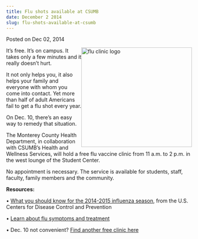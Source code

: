 ```yaml
---
title: Flu shots available at CSUMB
date: December 2 2014
slug: flu-shots-available-at-csumb
---
```





<span class="date">Posted on Dec 02, 2014    </span>
<p><img alt="flu clinic logo" src="http://news.csumb.edu/sites/default/files/65/attachments/news/images/flu_clinic_for_web.jpg" style="width:300px; height:270px; float:right">It&#x2019;s free. It&#x2019;s on
campus. It takes only a few minutes and it really doesn&#x2019;t hurt.</img></p>
<p>It not only helps you, it also helps your family and everyone
with whom you come into contact. Yet more than half of adult
Americans fail to get a flu shot every year.</p>
<p>On Dec. 10, there&#x2019;s an easy way to remedy that situation.</p>
<p>The Monterey County Health Department, in collaboration with
CSUMB&#x2019;s Health and Wellness Services, will hold a free flu vaccine
clinic from 11 a.m. to 2 p.m. in the west lounge of the Student
Center.</p>
<p>No appointment is necessary. The service is available for
students, staff, faculty, family members and the community.</p>
<p><strong>Resources:</strong></p>
<p>&#x2022; <a href="http://www.cdc.gov/flu/about/season/flu-season-2014-2015.htm" rel="nofollow">What you should know for the 2014-2015 influenza
season</a>, from the U.S. Centers for Disease Control and
Prevention</p>
<p>&#x2022; <a href="http://health.csumb.edu/flu-information/flu-symptoms-and-treatment" rel="nofollow">Learn about flu symptoms and treatment</a></p>
<p>&#x2022; Dec. 10 not convenient? <a href="http://www.mtyhd.org/index.php/free-flu-shot-clinics/" rel="nofollow">Find another free clinic here</a><br>
&#xA0;</br></p>
<p>&#xA0;</p>
<p><br>
&#xA0;</br></p>





